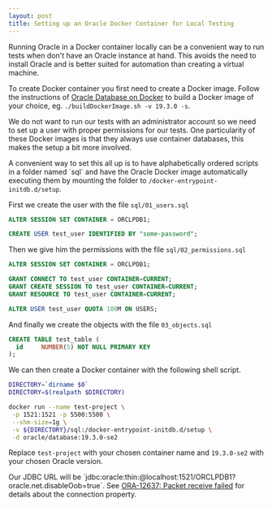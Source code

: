 ```yaml
---
layout: post
title: Setting up an Oracle Docker Container for Local Testing
---
```


Running Oracle in a Docker container locally can be a convenient way to run tests when don't have an Oracle instance at hand. This avoids the need to install Oracle and is better suited for automation than creating a virtual machine.

To create Docker container you first need to create a Docker image. Follow the instructions of [Oracle Database on Docker](https://github.com/oracle/docker-images/tree/master/OracleDatabase/SingleInstance) to build a Docker image of your choice, eg. `./buildDockerImage.sh -v 19.3.0 -s`.

We do not want to run our tests with an administrator account so we need to set up a user with proper permissions for our tests. One particularity of these Docker images is that they always use container databases, this makes the setup a bit more involved.

A convenient way to set this all up is to have alphabetically ordered scripts in a folder named ´sql´ and have the Oracle Docker image automatically executing them by mounting the folder to `/docker-entrypoint-initdb.d/setup`.

First we create the user with the file `sql/01_users.sql`

```sql
ALTER SESSION SET CONTAINER = ORCLPDB1;

CREATE USER test_user IDENTIFIED BY "some-password";
```

Then we give him the permissions with the file `sql/02_permissions.sql`

```sql
ALTER SESSION SET CONTAINER = ORCLPDB1;

GRANT CONNECT TO test_user CONTAINER=CURRENT;
GRANT CREATE SESSION TO test_user CONTAINER=CURRENT;
GRANT RESOURCE TO test_user CONTAINER=CURRENT;

ALTER USER test_user QUOTA 100M ON USERS;
```

And finally we create the objects with the file `03_objects.sql`

```sql
CREATE TABLE test_table (
  id     NUMBER(5) NOT NULL PRIMARY KEY
);

```

We can then create a Docker container with the following shell script.

```sh
DIRECTORY=`dirname $0`
DIRECTORY=$(realpath $DIRECTORY)

docker run --name test-project \
 -p 1521:1521 -p 5500:5500 \
 --shm-size=1g \
 -v ${DIRECTORY}/sql:/docker-entrypoint-initdb.d/setup \
 -d oracle/database:19.3.0-se2
```

Replace `test-project` with your chosen container name and `19.3.0-se2` with your chosen Oracle version.

Our JDBC URL will be ´jdbc:oracle:thin:@localhost:1521/ORCLPDB1?oracle.net.disableOob=true´. See [ORA-12637: Packet receive failed](https://github.com/oracle/docker-images/blob/master/OracleDatabase/SingleInstance/FAQ.md#ora-12637-packet-receive-failed) for details about the connection property.

